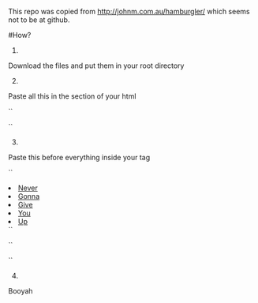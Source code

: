 This repo was copied from http://johnm.com.au/hamburgler/ which seems not to be at github.

#How?

1.
Download the files and put them in your root directory

2.
Paste all this in the <head> section of your html

``
<script src="http://ajax.googleapis.com/ajax/libs/jquery/1.8.3/jquery.min.js"> </script>
<script src="hamburgler.js"> </script> 
<link rel="stylesheet" href="hamburgler.css">
``

3.
Paste this before everything inside your <body> tag

``
<!-- THIS IS THE MENU -->
<div class="mobilenav">
  <li><a href="#">Never</a></li>
  <li><a href="#">Gonna</a></li>
  <li><a href="#">Give</a></li>
  <li><a href="#">You</a></li>
  <li><a href="#">Up</a></li>
</div> 
``

``
<!-- THIS IS THE ICON -->
<a href="javascript:void(0)" class="icon">
  <div class="hamburger">
    <div class="menui top-menu"></div>
    <div class="menui mid-menu"></div>
    <div class="menui bottom-menu"></div>
  </div>
</a>
``

4.
Booyah